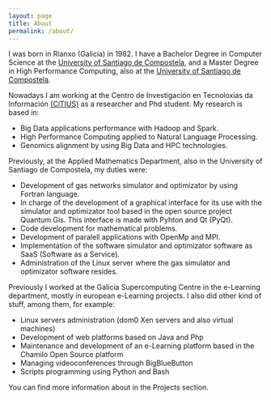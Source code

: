 ```yaml
---
layout: page
title: About
permalink: /about/
---
```


I was born in Rianxo (Galicia) in 1982. I have a Bachelor Degree in Computer Science at the [University of Santiago de Compostela](http://www.usc.es), and a Master Degree in High Performance Computing, also at the [University of Santiago de Compostela](http://www.usc.es).

Nowadays I am working at the Centro de Investigación en Tecnoloxías da Información [(CiTIUS)](http://citius.usc.es) as a researcher and Phd student. My research is based in:

* Big Data applications performance with Hadoop and Spark.
* High Performance Computing applied to Natural Language Processing.
* Genomics alignment by using Big Data and HPC technologies.

Previously, at the Applied Mathematics Department, also in the University of Santiago de Compostela, my duties were:

* Development of gas networks simulator and optimizator by using Fortran language.
* In charge of the development of a graphical interface for its use with the simulator and optimizator tool based in the open source project Quantum Gis. This interface is made with Pyhton and Qt (PyQt).
* Code development for mathematical problems.
* Development of paralell applications with OpenMp and MPI.
* Implementation of the software simulator and optimizator software as SaaS (Software as a Service).
* Administration of the Linux server where the gas simulator and optimizator software resides.

Previously I worked at the Galicia Supercomputing Centre in the e-Learning department, mostly in european e-Learning projects. I also did other kind of stuff, among them, for example:

* Linux servers administration (dom0 Xen servers and also virtual machines)
* Development of web platforms based on Java and Php
* Maintenance and development of an e-Learning platform based in the Chamilo Open Source platform
* Managing videoconferences through BigBlueButton
* Scripts programming using Python and Bash

You can find more information about in the Projects section.

